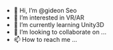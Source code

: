 - 👋 Hi, I’m @gideon Seo
- 👀 I’m interested in VR/AR
- 🌱 I’m currently learning Unity3D
- 💞️ I’m looking to collaborate on ...
- 📫 How to reach me ...

<!---
giduon/giduon is a ✨ special ✨ repository because its `README.md` (this file) appears on your GitHub profile.
You can click the Preview link to take a look at your changes.
--->
